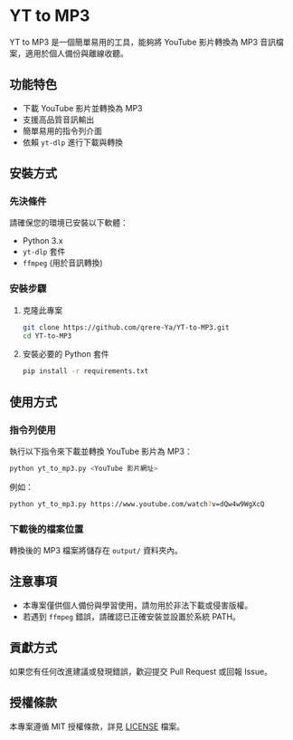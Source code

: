 # YT to MP3

YT to MP3 是一個簡單易用的工具，能夠將 YouTube 影片轉換為 MP3 音訊檔案，適用於個人備份與離線收聽。

## 功能特色
- 下載 YouTube 影片並轉換為 MP3
- 支援高品質音訊輸出
- 簡單易用的指令列介面
- 依賴 `yt-dlp` 進行下載與轉換

## 安裝方式
### 先決條件
請確保您的環境已安裝以下軟體：
- Python 3.x
- `yt-dlp` 套件
- `ffmpeg` (用於音訊轉換)

### 安裝步驟
1. 克隆此專案
   ```bash
   git clone https://github.com/qrere-Ya/YT-to-MP3.git
   cd YT-to-MP3
   ```
2. 安裝必要的 Python 套件
   ```bash
   pip install -r requirements.txt
   ```

## 使用方式
### 指令列使用
執行以下指令來下載並轉換 YouTube 影片為 MP3：
```bash
python yt_to_mp3.py <YouTube 影片網址>
```
例如：
```bash
python yt_to_mp3.py https://www.youtube.com/watch?v=dQw4w9WgXcQ
```

### 下載後的檔案位置
轉換後的 MP3 檔案將儲存在 `output/` 資料夾內。

## 注意事項
- 本專案僅供個人備份與學習使用，請勿用於非法下載或侵害版權。
- 若遇到 `ffmpeg` 錯誤，請確認已正確安裝並設置於系統 PATH。

## 貢獻方式
如果您有任何改進建議或發現錯誤，歡迎提交 Pull Request 或回報 Issue。

## 授權條款
本專案遵循 MIT 授權條款，詳見 [LICENSE](LICENSE) 檔案。

